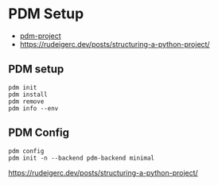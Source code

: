 # PDM Setup

- [pdm-project](https://pdm-project.org/latest/usage/config/)
- https://rudeigerc.dev/posts/structuring-a-python-project/

## PDM setup

```shell
pdm init
pdm install
pdm remove
pdm info --env
```

## PDM Config

```shell
pdm config
pdm init -n --backend pdm-backend minimal
```


https://rudeigerc.dev/posts/structuring-a-python-project/
